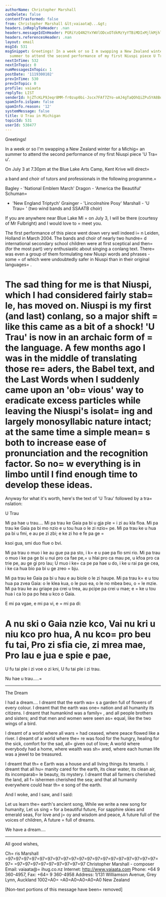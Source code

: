 ```yaml
---
authorName: Christopher Marshall
canDelete: false
contentTrasformed: false
from: Christopher Marshall &lt;vaiaata@...&gt;
headers.inReplyToHeader: .nan
headers.messageIdInHeader: PGRiYzQ4N2YxYWVlODcxOTdkMzYyYTBiMDIxMjlkMjhlQGlodWcuY28ubno+
headers.referencesHeader: .nan
layout: email
msgId: 531
msgSnippet: Greetings! In a week or so I m swapping a New Zealand winter for a Michigan
  summer to attend the second performance of my first Niuspi piece U Trau . On July
nextInTime: 532
nextInTopic: 0
numMessagesInTopic: 1
postDate: '1119300102'
prevInTime: 530
prevInTopic: 0
profile: vaiaata
replyTo: LIST
senderId: hjZTcKLP9Jeqr8MM-fr0zup0bi-Jscx7FAf7ZYo-oAJ4gTaQOhQiZPu5YA8Bo5omg6kIRhVdtqNWMLbPdDaAM4-OPkMhiw8SY9qoNixKffg
spamInfo.isSpam: false
spamInfo.reason: '12'
systemMessage: false
title: U Trau in Michigan
topicId: 531
userId: 538477
---
```



Greetings!

In a week or so I'm swapping a New Zealand winter for a Michig=
an summer 
to attend the second performance of my first Niuspi piece 'U Tra=
u'.

On July 3 at 7.30pm at the Blue Lake Arts Camp, Kent Krive will direct=
 
a band and choir of tutors and professionals in the following 
programme.=


Bagley - 'National Emblem March'
Dragon - 'America the Beautiful'
Schuman=
 - 'New England Triptych'
Grainger - 'Lincolnshire Posy'
Marshall - 'U Trau=
' (two wind bands and SSAATB choir)

If you are anywhere near Blue Lake MI =
on July 3, I will be there 
(courtesy of Mr Fulbright) and I would love to =
meet you.

The first performance of this piece went down very well indeed i=
n 
Leiden, Holland in March 2004. The bands and choir of nearly two 
hundre=
d international secondary school children were at first sceptical 
and then=
 (for the most part) very enthusiastic about singing a conlang 
text. There=
 was even a group of them formulating new Niuspi words and 
phrases - some =
of which were undoubtedly safer in Niuspi than in their 
original languages=
.

The sad thing for me is that Niuspi, which I had considered fairly 
stab=
le, has moved on. Niuspi is my first (and last) conlang, so a major 
shift =
like this came as a bit of a shock! 'U Trau' is now in an archaic 
form of =
the language. A few months ago I was in the middle of 
translating those re=
aders, the Babel text, and the Last Words when I 
suddenly came upon an 'ob=
vious' way to eradicate excess particles while 
leaving the Niuspi's isolat=
ing and largely monosyllabic nature intact; 
at the same time a simple mean=
s both to increase ease of pronunciation 
and the recognition factor. So no=
w everything is in limbo until I find 
enough time to develop these ideas.
=

Anyway for what it's worth, here's the text of 'U Trau' followed by a 
tra=
nslation:

U Trau

Mi pa hae u trau....
Mi pa trau ke Gaia pa bi u gja ple =
i zi au kla floa.
Mi pa trau ke Gaia pa bi mo nzio e u tou hua o le zi nzio=
pe.
Mi pa trau ke u hua pa bi u fmi, e au pe zi zbi; e ke zi ho e fe pa ge =

ksoi gua, smi duo flue o bvi.

Mi pa trau o muo i ke au gue pa pa sto, i k=
e u pae pa flo smi rio.
Mi pa trau o muo i ke pa ge bi u nui pro ca fae pe,=
 u hlai pro ca mau 
pe, u kfoa pro ca trie pe, au ge gi pro lau;
U muo i ke=
 ca pe pa hae u do, i ke u rai pa ge cea, i ke ca hua bio pa 
bi u ge zreo =
bju.

Mi pa trau ke Gaia pa bi u hau e au biole o le zi haupe.
Mi pa trau k=
e u tou hua pa zvea Gaia: o le klea kua, o le puo ea, o le 
no mbea beu, o =
le mzie.
Mi pa trau ke au griape pa crei u trea, au pcipe pa crei u mae; e =
ke u 
tou hua i ca lo pa po hea u kco o Gaia.

E mi pa vgae, e mi pa vi, e =
mi pa di:

A nu ski o Gaia nzie kco,
Vai nu kri u niu kco pro hua,
A nu kco=
 pro beu fu tai,
Pro zi sfia cie, zi mrea mae,
Pro lau e jua e spie e pae,
=
U fu tai ple i zi voe o zi kni,
U fu tai ple i zi trau.

Nu hae u trau.....=

_________________

The Dream

I had a dream....
I dreamt that the earth wa=
s a garden full of flowers of every colour.
I dreamt that the earth was one=
 nation and all humanity its citizens.
I dreamt that humankind was a family=
, and all people brothers and 
sisters; and that men and women were seen as=
 equal, like the two wings 
of a bird.

I dreamt of a world where all wars =
had ceased, where peace flowed like 
a river.
I dreamt of a world where the=
re was food for the hungry, healing for 
the sick, comfort for the sad, all=
 given out of love;
A world where everybody had a home, where wealth was sh=
ared, where each 
human life was a jewel to be treasured.

I dreamt that th=
e Earth was a house and all living things its tenants.
I dreamt that all hu=
manity cared for the earth, its clear water, its 
clean air, its incomparab=
le beauty, its mystery.
I dreamt that all farmers cherished the land, all f=
ishermen cherished 
the sea; and that all humanity everywhere could hear th=
e song of the 
earth.

And I woke, and I saw, and I said:

Let us learn the=
 earth's ancient song,
While we write a new song for humanity,
Let us sing =
for a beautiful future,
For sapphire skies and emerald seas,
For love and j=
oy and wisdom and peace,
A future full of the voices of children,
A future =
full of dreams.

We have a dream....
________________

All good wishes,

Ch=
ris Marshall
=97=97=97=97=97=97=97=97=97=97=97=97=97=97=97=97=97=97=97=97=
=97=97=97=97=97=97=97=97=97
Christopher Marshall - composer
Email: vaiaata@=
ihug.co.nz
Internet: http://www.vaiaata.com
Phone: +64 9 360-4957, Fax: +64=
 9 360-4958
Address: 1/131 Williamson Avenue, Grey Lynn, Auckland 1002=A0=
=A0=A0=A0=A0=A0
	New Zealand


[Non-text portions of this message have been=
 removed]


